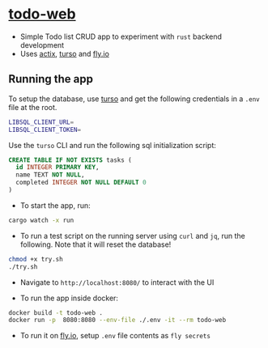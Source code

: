 # [todo-web](https://todo-web-rust.fly.dev/)

- Simple Todo list CRUD app to experiment with `rust` backend development
- Uses [actix](https://actix.rs/), [turso](https://turso.tech/) and [fly.io](https://fly.io/)

## Running the app

To setup the database, use [turso](https://turso.tech/) and get the following credentials in a `.env` file at the root.

```bash
LIBSQL_CLIENT_URL=
LIBSQL_CLIENT_TOKEN=
```

Use the `turso` CLI and run the following sql initialization script:

```sql
CREATE TABLE IF NOT EXISTS tasks (
  id INTEGER PRIMARY KEY,
  name TEXT NOT NULL,
  completed INTEGER NOT NULL DEFAULT 0
)
```

- To start the app, run:

```bash
cargo watch -x run
```

- To run a test script on the running server using `curl` and `jq`, run the following. Note that it will reset the database!

```bash
chmod +x try.sh
./try.sh
```

- Navigate to `http://localhost:8080/` to interact with the UI


- To run the app inside docker:

```bash
docker build -t todo-web .
docker run -p  8080:8080 --env-file ./.env -it --rm todo-web
```

- To run it on [fly.io](fly.io), setup `.env` file contents as `fly secrets`
